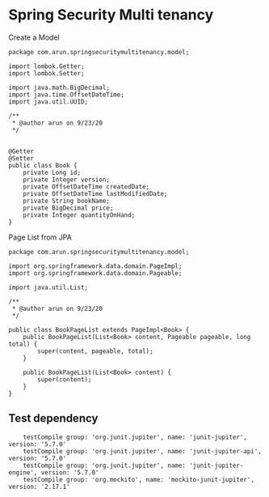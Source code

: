 # Spring Security Multi tenancy

Create a Model 

    package com.arun.springsecuritymultitenancy.model;
    
    import lombok.Getter;
    import lombok.Setter;
    
    import java.math.BigDecimal;
    import java.time.OffsetDateTime;
    import java.util.UUID;
    
    /**
     * @author arun on 9/23/20
     */
    
    
    @Getter
    @Setter
    public class Book {
        private Long id;
        private Integer version;
        private OffsetDateTime createdDate;
        private OffsetDateTime lastModifiedDate;
        private String bookName;
        private BigDecimal price;
        private Integer quantityOnHand;
    }


Page List from JPA

    package com.arun.springsecuritymultitenancy.model;
    
    import org.springframework.data.domain.PageImpl;
    import org.springframework.data.domain.Pageable;
    
    import java.util.List;
    
    /**
     * @author arun on 9/23/20
     */
    
    public class BookPageList extends PageImpl<Book> {
        public BookPageList(List<Book> content, Pageable pageable, long total) {
            super(content, pageable, total);
        }
    
        public BookPageList(List<Book> content) {
            super(content);
        }
    }


## Test dependency


        testCompile group: 'org.junit.jupiter', name: 'junit-jupiter', version: '5.7.0'
        testCompile group: 'org.junit.jupiter', name: 'junit-jupiter-api', version: '5.7.0'
        testCompile group: 'org.junit.jupiter', name: 'junit-jupiter-engine', version: '5.7.0'
        testCompile group: 'org.mockito', name: 'mockito-junit-jupiter', version: '2.17.1'